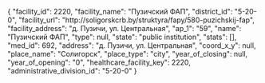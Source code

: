{
    "facility_id": 2220,
    "facility_name": "Пузичский ФАП",
    "district_id": "5-20-0",
    "facility_url": "http:\/\/soligorskcrb.by\/struktyra\/fapy\/580-puzichskij-fap",
    "facility_address": "д. Пузичи, ул. Центральная",
    "ap_1": "59",
    "name": "Пузичский ФАП",
    "type": null,
    "state": "public institution",
    "stats": [],
    "med_id": 692,
    "address": "д. Пузичи, ул. Центральная",
    "coord_x_y": null,
    "place_name": "Солигорск",
    "place_type": "city",
    "year_of_closing": null,
    "year_of_opening": "0",
    "healthcare_facility_key": 2220,
    "administrative_division_id": "5-20-0"
}